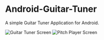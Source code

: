 # Android-Guitar-Tuner
A simple Guitar Tuner Application for Android.

![Guitar Tuner Screen](/../ck/screenshots/screenshots/GuitarTuner.png?raw=true "Guitar Tuner Screen")
![Pitch Player Screen](/../ck/screenshots/screenshots/PitchPlayback.png?raw=true "Pitch Player Screen")
